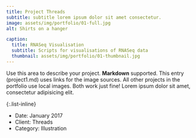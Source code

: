 ```yaml
---
title: Project Threads
subtitle: subtitle lorem ipsum dolor sit amet consectetur.
image: assets/img/portfolio/01-full.jpg
alt: Shirts on a hanger

caption:
  title: RNASeq Visualisation
  subtitle: Scripts for visualisations of RNASeq data
  thumbnail: assets/img/portfolio/01-thumbnail.jpg
---
```

Use this area to describe your project. **Markdown** supported. This entry (project1.md) uses links for the image sources. All other projects in the portfolio use local images. Both work just fine! Lorem ipsum dolor sit amet, consectetur adipisicing elit. 

{:.list-inline}
- Date: January 2017
- Client: Threads
- Category: Illustration